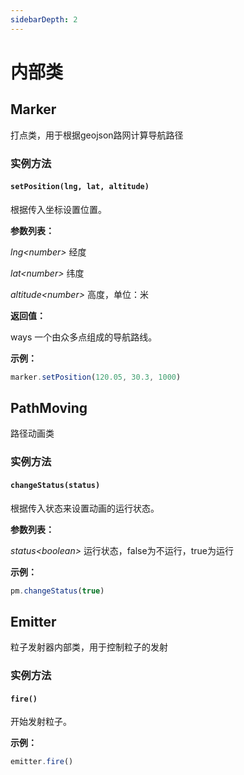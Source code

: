 ```yaml
---
sidebarDepth: 2
---
```


# 内部类

## Marker

打点类，用于根据geojson路网计算导航路径

### 实例方法
#### `setPosition(lng, lat, altitude)`

根据传入坐标设置位置。

**参数列表：**

*lng\<number>* 经度

*lat\<number>* 纬度

*altitude\<number>* 高度，单位：米

**返回值：**

ways 一个由众多点组成的导航路线。

**示例：**
```js
marker.setPosition(120.05, 30.3, 1000)
```

## PathMoving

路径动画类

### 实例方法
#### `changeStatus(status)`

根据传入状态来设置动画的运行状态。

**参数列表：**

*status\<boolean>* 运行状态，false为不运行，true为运行

**示例：**
```js
pm.changeStatus(true)
```

## Emitter

粒子发射器内部类，用于控制粒子的发射

### 实例方法
#### `fire()`

开始发射粒子。

**示例：**
```js
emitter.fire()
```
